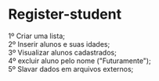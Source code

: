 # Register-student

1º Criar uma lista;  
2º Inserir alunos e suas idades;  
3º Visualizar alunos cadastrados;  
4º excluir aluno pelo nome ("Futuramente");  
5º Slavar dados em arquivos externos; 
